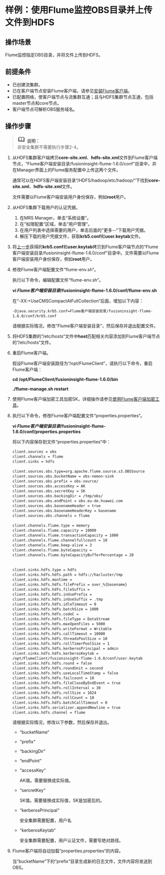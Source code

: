 # 样例：使用Flume监控OBS目录并上传文件到HDFS<a name="ZH-CN_TOPIC_0076492296"></a>

## 操作场景<a name="zh-cn_topic_0076120434_section13507962172159"></a>

Flume监控指定OBS目录，并将文件上传到HDFS。

## 前提条件<a name="zh-cn_topic_0076120434_section23899914172238"></a>

-   已创建流集群。
-   已在客户端节点安装Flume客户端，请参见[安装Flume客户端](安装Flume客户端.md#ZH-CN_TOPIC_0069282319)。
-   已配置网络，使客户端节点与流集群互通；且与HDFS集群节点互通，包括master节点和core节点。
-   客户端节点可解析OBS服务域名。

## 操作步骤<a name="zh-cn_topic_0076120434_section13552161172344"></a>

>![](public_sys-resources/icon-note.gif) **说明：**   
>非安全集群不需要执行步骤2-4。  

1.  从HDFS集群客户端拷贝**core-site.xml**、**hdfs-site.xml**文件到Flume客户端节点，“Flume客户端安装目录/fusioninsight-flume-1.6.0/conf“目录中，并在Manager界面上的Flume服务配置中上传这两个文件。

    通常可以在HDFS客户端安装目录“/HDFS/hadoop/etc/hadoop/“下找到**core-site.xml**、**hdfs-site.xml**文件。

    文件需要以Flume客户端安装用户身份保存，例如**root**用户。

2.  <a name="zh-cn_topic_0076120434_li25330219174848"></a>从HDFS集群下载用户的认证凭据。
    1.  在MRS Manager，单击“系统设置“。
    2.  在“权限配置“区域，单击“用户管理“。
    3.  在用户列表中选择需要的用户，单击后面的“更多--“下载用户凭据。
    4.  解压下载的用户凭据文件，获取**krb5.conf**和**user.keytab**文件。

3.  将[上一步](#zh-cn_topic_0076120434_li25330219174848)获得的**krb5.conf**和**user.keytab**拷贝到Flume客户端节点的“Flume客户端安装目录/fusioninsight-flume-1.6.0/conf“目录中。文件需要以Flume客户端安装用户身份保存，例如**root**用户。
4.  修改Flume客户端配置文件“flume-env.sh“。

    执行以下命令，编辑配置文件“flume-env.sh“。

    **vi  _Flume客户端安装目录_/fusioninsight-flume-1.6.0/conf/flume-env.sh**

    在“-XX:+UseCMSCompactAtFullCollection“后面，增加以下内容：

    ```
    -Djava.security.krb5.conf=Flume客户端安装目录/fusioninsight-flume-1.6.0/conf/krb5.conf 
    ```

    请根据实际情况，修改“Flume客户端安装目录“，然后保存并退出配置文件。

5.  将HDFS集群的“/etc/hosts“文件中**host**匹配相关内容添加到Flume客户端节点的“/etc/hosts“文件。
6.  重启Flume客户端。

    假设Flume客户端安装路径为“/opt/FlumeClient“，请执行以下命令，重启Flume客户端：

    **cd /opt/FlumeClient/fusioninsight-flume-1.6.0/bin**

    **./flume-manage.sh restart**

7.  使用Flume客户端加密工具加密SK，详细操作请参见[使用Flume客户端加密工具](使用Flume客户端加密工具.md#ZH-CN_TOPIC_0069282320)。
8.  执行以下命令，修改Flume客户端配置文件“properties.properties“。

    **vi  _Flume客户端安装目录_/fusioninsight-flume-1.6.0/conf/properties.properties**

    将以下内容保存到文件“properties.properties“中：

    ```
    client.sources = obs
    client.channels = flume
    client.sinks = hdfs
    
    client.sources.obs.type=org.apache.flume.source.s3.OBSSource
    client.sources.obs.bucketName = obs-nemon-sink
    client.sources.obs.prefix = obs-source/
    client.sources.obs.accessKey = AK 
    client.sources.obs.secretKey = SK 
    client.sources.obs.backingDir = /tmp/obs/
    client.sources.obs.endPoint = obs.eu-de.huawei.com
    client.sources.obs.basenameHeader = true
    client.sources.obs.basenameHeaderKey = basename
    client.sources.obs.channels = flume 
    
    client.channels.flume.type = memory
    client.channels.flume.capacity = 10000
    client.channels.flume.transactionCapacity = 1000
    client.channels.flume.channelfullcount = 10
    client.channels.flume.keep-alive = 3
    client.channels.flume.byteCapacity = 
    client.channels.flume.byteCapacityBufferPercentage = 20
    
    
    client.sinks.hdfs.type = hdfs
    client.sinks.hdfs.hdfs.path = hdfs://hacluster/tmp
    client.sinks.hdfs.montime = 
    client.sinks.hdfs.hdfs.filePrefix = over_%{basename}
    client.sinks.hdfs.hdfs.fileSuffix = 
    client.sinks.hdfs.hdfs.inUsePrefix = 
    client.sinks.hdfs.hdfs.inUseSuffix = .tmp
    client.sinks.hdfs.hdfs.idleTimeout = 0
    client.sinks.hdfs.hdfs.batchSize = 1000
    client.sinks.hdfs.hdfs.codeC =  
    client.sinks.hdfs.hdfs.fileType = DataStream
    client.sinks.hdfs.hdfs.maxOpenFiles = 5000
    client.sinks.hdfs.hdfs.writeFormat = Writable
    client.sinks.hdfs.hdfs.callTimeout = 10000
    client.sinks.hdfs.hdfs.threadsPoolSize = 10
    client.sinks.hdfs.hdfs.rollTimerPoolSize = 1
    client.sinks.hdfs.hdfs.kerberosPrincipal = admin
    client.sinks.hdfs.hdfs.kerberosKeytab = /opt/FlumeClient/fusioninsight-flume-1.6.0/conf/user.keytab
    client.sinks.hdfs.hdfs.round = false
    client.sinks.hdfs.hdfs.roundUnit = second
    client.sinks.hdfs.hdfs.useLocalTimeStamp = false
    client.sinks.hdfs.hdfs.failcount = 10
    client.sinks.hdfs.hdfs.fileCloseByEndEvent = true
    client.sinks.hdfs.hdfs.rollInterval = 30
    client.sinks.hdfs.hdfs.rollSize = 1024
    client.sinks.hdfs.hdfs.rollCount = 10
    client.sinks.hdfs.hdfs.batchCallTimeout = 0
    client.sinks.hdfs.serializer.appendNewline = true
    client.sinks.hdfs.channel = flume 
    ```

    请根据实际情况，修改以下参数，然后保存并退出。

    -   “bucketName“
    -   “prefix“
    -   “backingDir“
    -   “endPoint“
    -   “accessKey“

        AK值。需要替换成实际值。

    -   “sercretKey“

        SK值。需要替换成实际值，SK是加密后的。

    -   “kerberosPrincipal“

        安全集群需要配置，用户名

    -   “kerberosKeytab“

        安全集群需要配置，用户认证文件，需要写绝对路径。


9.  Flume客户端将自动加载“properties.properties“的内容。

    当“bucketName“下的“prefix“目录生成新的日志文件，文件内容将发送到OBS。


